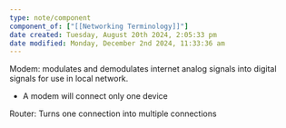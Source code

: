 ```yaml
---
type: note/component
component_of: ["[[Networking Terminology]]"]
date created: Tuesday, August 20th 2024, 2:05:33 pm
date modified: Monday, December 2nd 2024, 11:33:36 am
---
```

Modem: modulates and demodulates internet analog signals into digital signals for use in local network. 
- A modem will connect only one device

Router: Turns one connection into multiple connections